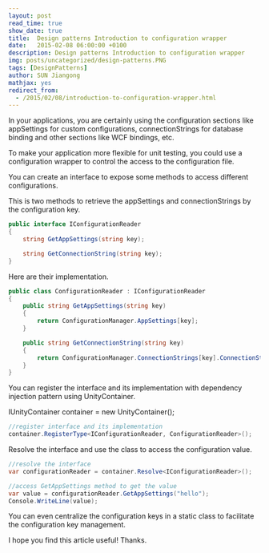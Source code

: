 ```yaml
---
layout: post
read_time: true
show_date: true
title:  Design patterns Introduction to configuration wrapper
date:   2015-02-08 06:00:00 +0100
description: Design patterns Introduction to configuration wrapper
img: posts/uncategorized/design-patterns.PNG
tags: [DesignPatterns]
author: SUN Jiangong
mathjax: yes
redirect_from:
  - /2015/02/08/introduction-to-configuration-wrapper.html
---
```


In your applications, you are certainly using the configuration sections like appSettings for custom configurations, connectionStrings for database binding and other sections like WCF bindings, etc.

To make your application more flexible for unit testing, you could use a configuration wrapper to control the access to the configuration file.

You can create an interface to expose some methods to access different configurations.

<!--more-->

This is two methods to retrieve the appSettings and connectionStrings by the configuration key.

```csharp
public interface IConfigurationReader
{
    string GetAppSettings(string key);

    string GetConnectionString(string key);
}
```

Here are their implementation.

```csharp
public class ConfigurationReader : IConfigurationReader
{
    public string GetAppSettings(string key)
    {
        return ConfigurationManager.AppSettings[key];
    }

    public string GetConnectionString(string key)
    {
        return ConfigurationManager.ConnectionStrings[key].ConnectionString;
    }
}
```

You can register the interface and its implementation with dependency injection pattern using UnityContainer.

IUnityContainer container = new UnityContainer();

```csharp
//register interface and its implementation
container.RegisterType<IConfigurationReader, ConfigurationReader>();
```

Resolve the interface and use the class to access the configuration value.

```csharp
//resolve the interface
var configurationReader = container.Resolve<IConfigurationReader>();

//access GetAppSettings method to get the value
var value = configurationReader.GetAppSettings("hello");
Console.WriteLine(value);
```


You can even centralize the configuration keys in a static class to facilitate the configuration key management.

I hope you find this article useful! Thanks.